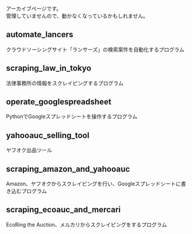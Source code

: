 アーカイブページです。  
管理していませんので、動かなくなっているかもしれません。

## automate_lancers
クラウドソーシングサイト「ランサーズ」の検索案件を自動化するプログラム



## scraping_law_in_tokyo
法律事務所の情報をスクレイピングするプログラム



## operate_googlespreadsheet
PythonでGoogleスプレッドシートを操作するプログラム



## yahooauc_selling_tool
ヤフオク出品ツール



## scraping_amazon_and_yahooauc
Amazon、ヤフオクからスクレイピングを行い、Googleスプレッドシートに書き込むプログラム



## scraping_ecoauc_and_mercari
EcoRing the Auction、メルカリからスクレイピングをするプログラム
